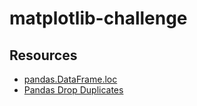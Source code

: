 # matplotlib-challenge

## Resources
- [pandas.DataFrame.loc](https://pandas.pydata.org/docs/reference/api/pandas.DataFrame.loc.html)
- [Pandas Drop Duplicates](https://dataindependent.com/pandas/pandas-drop-duplicates-pd-df-drop_duplicates/)
